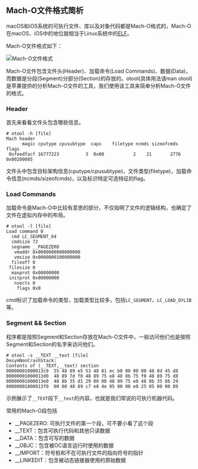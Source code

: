 ## Mach-O文件格式简析
macOS和iOS系统的可执行文件、库以及对象代码都是Mach-O格式的，Mach-O在macOS、iOS中的地位就相当于Linux系统中的[ELF](https://en.wikipedia.org/wiki/Executable_and_Linkable_Format)。

Mach-O文件格式如下：

![Mach-O文件格式](~/Desktop/xcode9/mach-o-file-format.png)

Mach-O文件包含文件头(Header)、加载命令(Load Commands)、数据(Data)，而数据是分段(Segment)分部分(Section)的存放的。otool(具体用法请man otool)是苹果提供的分析Mach-O文件的工具，我们使用该工具来简单分析Mach-O文件的格式。

### Header
首先来看看文件头包含哪些信息。

```shell
# otool -h [file]
Mach header
      magic cputype cpusubtype  caps    filetype ncmds sizeofcmds      flags
 0xfeedfacf 16777223          3  0x00           2    21       2776 0x00200085
```

文件头中包含目标架构信息(cputype/cpusubtype)，文件类型(filetype)，加载命令信息(ncmds/sizeofcmds)，以及标识特定可选特征的flag。

### Load Commands
加载命令是Mach-O中比较有意思的部分，不仅指明了文件的逻辑结构，也确定了文件在虚拟内存中的布局。

```shell
# otool -l [file]
Load command 0
  cmd LC_SEGMENT_64
  cmdsize 72
  segname __PAGEZERO
   vmaddr 0x0000000000000000
   vmsize 0x0000000100000000
  fileoff 0
 filesize 0
  maxprot 0x00000000
 initprot 0x00000000
   nsects 0
    flags 0x0
```

cmd标识了加载命令的类型，加载类型比较多，包括`LC_SEGMENT`、`LC_LOAD_DYLIB`等。

### Segment && Section
程序都是按照Segment和Section存放在Mach-O文件中，一般访问他们也是按照Segment和Section的名字来访问他们。

```shell
# otool -s __TEXT __text [file]
DesymNonCrashStack:
Contents of (__TEXT,__text) section
00000001000013c0  55 48 89 e5 53 48 81 ec b8 00 00 00 48 8d 45 d8 
00000001000013d0  48 89 7d f0 48 89 75 e8 48 8b 75 f0 48 89 75 d8 
00000001000013e0  48 8b 35 d1 29 00 00 48 89 75 e0 48 8b 35 86 29 
00000001000013f0  00 00 48 89 c7 e8 4e 05 00 00 e8 25 05 00 00 89
```

示例展示了`__TEXT`段下`__text`的内容，也就是我们常说的可执行机器代码。

常用的Mach-O段包括

+ __PAGEZERO: 可执行文件的第一个段，可不要小看了这个段
+ __TEXT：包含可执行代码和其他只读数据
+ __DATA：包含可写的数据
+ __OBJC：包含被OC语言运行时使用的数据
+ __IMPORT：符号桩和不在可执行文件的指向符号的指针
+ __LINKEDIT：包含被动态链接器使用的原始数据